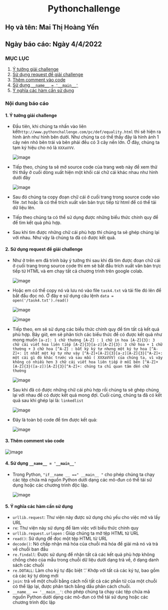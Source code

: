 # <div align="center"><p>Pythonchallenge</p></div>
 ## Họ và tên: Mai Thị Hoàng Yến
 ## Ngày báo cáo: Ngày 4/4/2022
 ### MỤC LỤC
 1. [Ý tưởng giải challenge](#yt)      
 2. [Sử dụng request để giải challenge](#sd)
 3. [Thêm comment vào code](#tc)
 4. [Sử dụng `__name__ = '__main__'`](#sdu)
 5. [Ý nghĩa các hàm cần sử dụng](#yn) 

### Nội dung báo cáo 
#### 1. Ý tưởng giải challenge <a name="yt"></a>

  - Đầu tiên, khi chúng ta nhấn vào liên kết`http://www.pythonchallenge.com/pc/def/equality.html` thì sẽ hiện ra hình ảnh như hình bên dưới. Như chúng ta có thể thấy đây là hình ảnh 1 cây nén nhỏ bên trái và bên phải đều có 3 cây nến lớn. Ở đây, chúng ta tạm ký hiệu cho nó là `XXXaVVV`.
    
    ![image](https://user-images.githubusercontent.com/101852647/161515482-fc906d5e-7b5e-4c63-b8b7-86d8c748a5cd.png)
    
  - Tiếp theo, chúng ta sẽ mở source code của trang web này để xem thử thì thấy ở cuối dòng xuất hiện một khối cái chữ cái khác nhau như hình dưới đây
  
    ![image](https://user-images.githubusercontent.com/101852647/161515500-2c73c905-32ee-4c9b-9d67-f9d919c1ee2b.png)
  
  - Sau đó chúng ta copy đoạn chữ cái ở cuối trang trong source code vào file .txt hoặc là có thể trích xuất văn bản trực tiếp từ html để có thể tải dữ liệu lên.
  - Tiếp theo chúng ta có thể sử dụng được những biểu thức chính quy để để tìm kết quả phù hợp.
  - Sau khi tìm được những chữ cái phù hợp thì chúng ta sẽ ghép chúng lại với nhau. Như vậy là chúng ta đã có được kết quả.
  
#### 2. Sử dụng request để giải challenge <a name="sd"></a>  
   
- Như ở trên em đã trình bày ý tưởng thì sau khi đã tìm được đoạn chữ cái ở cuối trang trong source code thì em sẽ bắt đầu trích xuất văn bản trực tiếp từ HTML và em chạy tất cả chương trình trên google colab.
  
    ![image](https://user-images.githubusercontent.com/101852647/161509487-4cab38e1-eb67-4722-8e59-651486c41c30.png)
    
- Hoặc em có thể copy nó và lưu nó vào file `task4.txt` và tải file đó lên để bắt đầu đọc nó. Ở đây e sử dụng câu lệnh `data = open('/task4.txt').read()` 

    ![image](https://user-images.githubusercontent.com/101852647/161515548-6e5d5eea-7969-449f-a2d7-84702725e622.png)
    
    ![image](https://user-images.githubusercontent.com/101852647/161508312-92399a61-1b5a-4c7f-9da1-c57408a0b898.png)
    
- Tiếp theo, em sẽ sử dụng các biểu thức chính quy để tìm tất cả kết quả phù hợp. Bây giờ, em sẽ phân tích các biểu thức để có được kết quả như mong muốn
     `[a-z]: 1 chữ thường
      [A-Z] : 1 chữ in hoa
      [A-Z]{3}: 3 chữ cái viết hoa liên tiếp
      [A-Z]{3}[a-z][A-Z]{3}: 3 chữ hoa + 1 chữ thường + 3 chữ hoa
      [^A-Z] : bất kỳ ký tự nhưng một ký tự hoa
      [^A-Z]+: ít nhất một ký tự như vậy
      [^A-Z]+[A-Z]{3}[a-z][A-Z]{3}[^A-Z]+: một cái gì đó khác trước và sau mẫu ( XXXaVVV) của chúng ta, vì vậy không có nhiều hơn 3 chữ cái viết hoa liên tiếp ở mỗi bên
      [^A-Z]+[A-Z]{3}([a-z])[A-Z]{3}[^A-Z]+: chúng ta chỉ quan tâm đến chữ thường`
      
   ![image](https://user-images.githubusercontent.com/101852647/161511501-ce2d278b-fade-410e-8c09-86fddf725369.png)
    
- Sau khi đã có được những chữ cái phù hợp rồi chúng ta sẽ ghép chúng lại với nhau để có được kết quả mong đợi. Cuối cùng, chúng ta đã có kết quả sau khi ghép lại là: `linkedlist`

    ![image](https://user-images.githubusercontent.com/101852647/161512139-8d65a864-6f0a-4724-8f07-53d0d67ec3c5.png)
      
- Đây là toàn bộ code để tìm được kết quả:

    ![image](https://user-images.githubusercontent.com/101852647/161513103-a8574562-8bec-4841-840d-adf600ec692d.png)

#### 3. Thêm comment vào code<a name="tc"></a>  

   ![image](https://user-images.githubusercontent.com/101852647/161561356-ed9d675e-264e-45af-85d0-d7154e3b267c.png)

#### 4. Sử dụng `__name__ = '__main__'`<a name="sdu"></a>

 - Trong Python, `"if__name __ ==" __main__ "` cho phép chúng ta chạy các tệp chứa mã nguồn Python dưới dạng các mô-đun có thể tái sử dụng hoặc các chương trình độc lập.
 
   ![image](https://user-images.githubusercontent.com/101852647/161567970-cc0e6f26-f4a2-4760-b1c3-fb6c38707358.png)
   
#### 5. Ý nghĩa các hàm cần sử dụng <a name="yn"></a>

 - `urllib.request`: Thư viện này được sử dụng chủ yếu cho việc mở và lấy URL
 - `re`: Thư viện này sử dụng để làm việc với biểu thức chính quy
 - `urllib.request.urlopen` : Giúp chúng ta mở tệp HTML từ URL
 - `read()`: Sử dụng để đọc một tệp HTML từ URL
 - `decode()`: Nó chấp nhận mã hóa của chuỗi mã hóa để giải mã nó và trả về chuỗi ban đầu
 - `re.findall`: Được sử dụng để nhận tất cả các kết quả phù hợp không chồng chéo của mẫu trong chuỗi dữ liệu dưới dạng trả về, ở dạng danh sách các chuỗi
 - `re.DOTALL`: Làm cho ký tự đặc biệt ‘.’ Khớp với tất cả các ký tự, bao gồm cả các ký tự dòng mới
 - `join`: trả về một chuỗi bằng cách nối tất cả các phần tử của một chuỗi có thể lặp lại, được phân tách bằng dấu phân cách chuỗi.
 - `__name__ == '__main__'`: cho phép chúng ta chạy các tệp chứa mã nguồn Python dưới dạng các mô-đun có thể tái sử dụng hoặc các chương trình độc lập
